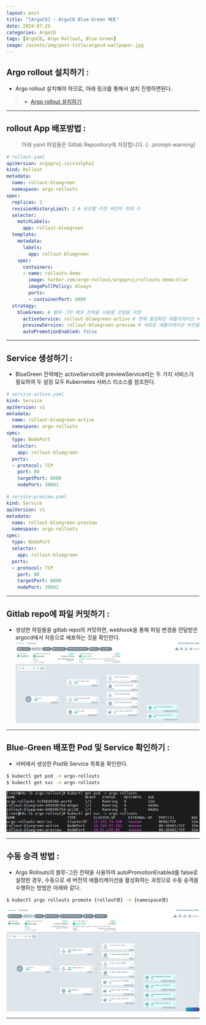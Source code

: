 ```yaml
---
layout: post
title: "[ArgoCD] - ArgoCD Blue-Green 배포"
date: 2024-07-25
categories: ArgoCD
tags: [ArgoCD, Argo-Rollout, Blue-Green]
image: /assets/img/post-title/argocd-wallpaper.jpg
---
```


##  Argo rollout 설치하기 :
- Argo rollout 설치해야 하므로, 아래 링크를 통해서 설치 진행하면된다.
> * [Argo rollout 설치하기](https://hwangyoonjae.github.io/posts/ArgoCD-ArgoCD-Rollout/ "Argo rollout 설치하기")

* * *

## rollout App 배포방법 :

> 아래 yaml 파일들은 Gitlab Repository에 저장합니다.
{: .prompt-warning}

```yaml
# rollout.yaml
apiVersion: argoproj.io/v1alpha1
kind: Rollout
metadata:
  name: rollout-bluegreen
  namespace: argo-rollouts
spec:
  replicas: 2
  revisionHistoryLimit: 2 # 보관할 이전 버전의 최대 수
  selector:
    matchLabels:
      app: rollout-bluegreen
  template:
    metadata:
      labels:
        app: rollout-bluegreen
    spec:
      containers:
      - name: rollouts-demo
        image: harbor.com/argo-rollout/argoproj/rollouts-demo:blue
        imagePullPolicy: Always
        ports:
        - containerPort: 8080
  strategy:
    blueGreen: # 블루-그린 배포 전략을 사용할 것임을 지정
      activeService: rollout-bluegreen-active # 현재 활성화된 애플리케이션 버전에 대한 트래픽을 라우팅하는 서비스
      previewService: rollout-bluegreen-preview # 새로운 애플리케이션 버전을 미리보기할 때 사용할 서비스
      autoPromotionEnabled: false
```

* * *

## Service 생성하기 :
- BlueGreen 전략에는 activeService와 previewService라는 두 가지 서비스가 필요하여 두 설정 모두 Kubernetes 서비스 리소스를 참조한다.

```yaml
# service-active.yaml
kind: Service
apiVersion: v1
metadata:
  name: rollout-bluegreen-active
  namespace: argo-rollouts
spec:
  type: NodePort
  selector:
    app: rollout-bluegreen
  ports:
  - protocol: TCP
    port: 80
    targetPort: 8080
    nodePort: 30081
```

```yaml
# service-preview.yaml
kind: Service
apiVersion: v1
metadata:
  name: rollout-bluegreen-preview
  namespace: argo-rollouts
spec:
  type: NodePort
  selector:
    app: rollout-bluegreen
  ports:
  - protocol: TCP
    port: 80
    targetPort: 8080
    nodePort: 30082
```

* * *

## Gitlab repo에 파일 커밋하기 :
- 생성한 파일들을 gitlab repo의 커밋하면, webhook을 통해 파일 변경을 전달받은 argocd에서 자동으로 배포하는 것을 확인한다.
![argo rollout blue-green 배포 동작 확인](/assets/img/post/ArgoCD/argo%20rollout%20blue-green%20배포%20동작%20확인.png)

* * *

## Blue-Green 배포한 Pod 및 Service 확인하기 :
- 서버에서 생성한 Pod와 Service 목록을 확인한다.

```bash
$ kubectl get pod -n argo-rollouts
$ kubectl get svc -n argo-rollouts
```
![argo rollout blue-green service 확인](/assets/img/post/ArgoCD/argo%20rollout%20service%20확인.png)

* * *

## 수동 승격 방법 :
- Argo Rollouts의 블루-그린 전략을 사용하여 autoPromotionEnabled를 false로 설정한 경우, 수동으로 새 버전의 애플리케이션을 활성화하는 과정으로 수동 승격을 수행하는 방법은 아래와 같다.

```bash
$ kubectl argo rollouts promote {rollout명} -n {namespace명}
```

![blue green 수동 승격 후 화면](/assets/img/post/ArgoCD/blue%20green%20수동%20승격%20후%20화면.png)

* * *
